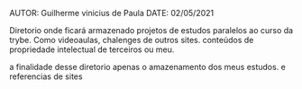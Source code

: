 AUTOR: Guilherme vinicius de Paula
DATE: 02/05/2021

Diretorio onde ficará armazenado projetos de estudos paralelos ao curso da trybe. Como videoaulas, chalenges de outros sites. conteúdos de propriedade intelectual de terceiros ou meu.

a finalidade desse diretorio apenas o amazenamento dos meus estudos.
e referencias de sites
